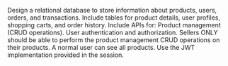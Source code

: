 Design a relational database to store information about products, users, orders, and transactions.
Include tables for product details, user profiles, shopping carts, and order history.
Include APIs for:
Product management (CRUD operations).
User authentication and authorization.
Sellers ONLY should be able to perform the product management CRUD operations on their products.
A normal user can see all products.
Use the JWT implementation provided in the session.
